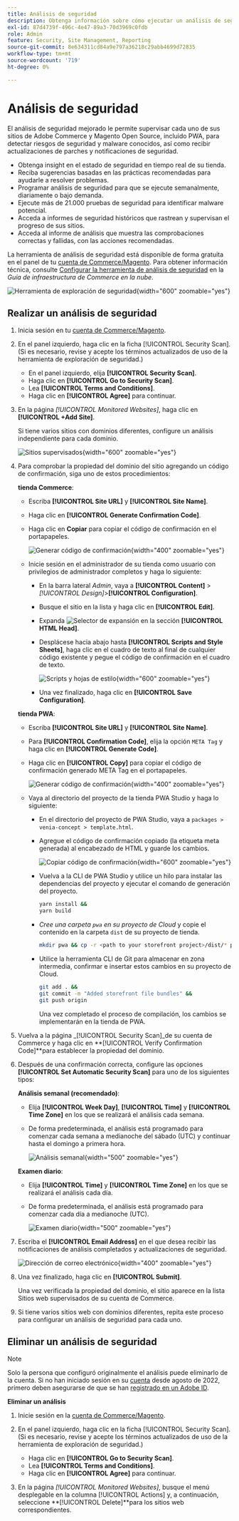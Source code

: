 ```yaml
---
title: Análisis de seguridad
description: Obtenga información sobre cómo ejecutar un análisis de seguridad mejorado y supervisar cada uno de los sitios de Adobe Commerce y Magento Open Source.
exl-id: 87d4739f-496c-4e47-89a3-70d3969c0fdb
role: Admin
feature: Security, Site Management, Reporting
source-git-commit: 8e634311cd84a9e797a36218c29abb4699d72835
workflow-type: tm+mt
source-wordcount: '719'
ht-degree: 0%

---
```


# Análisis de seguridad

El análisis de seguridad mejorado le permite supervisar cada uno de sus sitios de Adobe Commerce y Magento Open Source, incluido PWA, para detectar riesgos de seguridad y malware conocidos, así como recibir actualizaciones de parches y notificaciones de seguridad.

- Obtenga insight en el estado de seguridad en tiempo real de su tienda.
- Reciba sugerencias basadas en las prácticas recomendadas para ayudarle a resolver problemas.
- Programar análisis de seguridad para que se ejecute semanalmente, diariamente o bajo demanda.
- Ejecute más de 21.000 pruebas de seguridad para identificar malware potencial.
- Acceda a informes de seguridad históricos que rastrean y supervisan el progreso de sus sitios.
- Acceda al informe de análisis que muestra las comprobaciones correctas y fallidas, con las acciones recomendadas.

La herramienta de análisis de seguridad está disponible de forma gratuita en el panel de tu [cuenta de Commerce/Magento](../getting-started/commerce-account-create.md). Para obtener información técnica, consulte [Configurar la herramienta de análisis de seguridad](https://experienceleague.adobe.com/docs/commerce-cloud-service/user-guide/launch/overview.html#set-up-the-security-scan-tool) en la _Guía de infraestructura de Commerce en la nube_.

![Herramienta de exploración de seguridad](./assets/magento-security-scan.png){width="600" zoomable="yes"}

## Realizar un análisis de seguridad

1. Inicia sesión en tu [cuenta de Commerce/Magento](../getting-started/commerce-account-create.md).

1. En el panel izquierdo, haga clic en la ficha [!UICONTROL Security Scan]. (Si es necesario, revise y acepte los términos actualizados de uso de la herramienta de exploración de seguridad.)

   - En el panel izquierdo, elija **[!UICONTROL Security Scan]**.
   - Haga clic en **[!UICONTROL Go to Security Scan]**.
   - Lea **[!UICONTROL Terms and Conditions]**.
   - Haga clic en **[!UICONTROL Agree]** para continuar.

1. En la página _[!UICONTROL Monitored Websites]_, haga clic en **[!UICONTROL +Add Site]**.

   Si tiene varios sitios con dominios diferentes, configure un análisis independiente para cada dominio.

   ![Sitios supervisados](./assets/monitored-website.png){width="600" zoomable="yes"}

1. Para comprobar la propiedad del dominio del sitio agregando un código de confirmación, siga uno de estos procedimientos:

   **tienda Commerce**:

   - Escriba **[!UICONTROL Site URL]** y **[!UICONTROL Site Name]**.
   - Haga clic en **[!UICONTROL Generate Confirmation Code]**.
   - Haga clic en **Copiar** para copiar el código de confirmación en el portapapeles.

     ![Generar código de confirmación](./assets/scan-site1.png){width="400" zoomable="yes"}

   - Inicie sesión en el administrador de su tienda como usuario con privilegios de administrador completos y haga lo siguiente:

      - En la barra lateral _Admin_, vaya a **[!UICONTROL Content]** > _[!UICONTROL Design]_>**[!UICONTROL Configuration]**.
      - Busque el sitio en la lista y haga clic en **[!UICONTROL Edit]**.
      - Expanda ![Selector de expansión](../assets/icon-display-expand.png) en la sección **[!UICONTROL HTML Head]**.
      - Desplácese hacia abajo hasta **[!UICONTROL Scripts and Style Sheets]**, haga clic en el cuadro de texto al final de cualquier código existente y pegue el código de confirmación en el cuadro de texto.

        ![Scripts y hojas de estilo](./assets/scan-paste-code.png){width="600" zoomable="yes"}

      - Una vez finalizado, haga clic en **[!UICONTROL Save Configuration]**.

   **tienda PWA**:

   - Escriba **[!UICONTROL Site URL]** y **[!UICONTROL Site Name]**.

   - Para **[!UICONTROL Confirmation Code]**, elija la opción `META Tag` y haga clic en **[!UICONTROL Generate Code]**.

   - Haga clic en **[!UICONTROL Copy]** para copiar el código de confirmación generado META Tag en el portapapeles.

     ![Generar código de confirmación](./assets/scan-site2.png){width="400" zoomable="yes"}

   - Vaya al directorio del proyecto de la tienda PWA Studio y haga lo siguiente:

      - En el directorio del proyecto de PWA Studio, vaya a `packages > venia-concept > template.html`.
      - Agregue el código de confirmación copiado (la etiqueta meta generada) al encabezado de HTML y guarde los cambios.

        ![Copiar código de confirmación](./assets/code-pwa.png){width="600" zoomable="yes"}

      - Vuelva a la CLI de PWA Studio y utilice un hilo para instalar las dependencias del proyecto y ejecutar el comando de generación del proyecto.

        ```sh
        yarn install &&
        yarn build
        ```

      - *Cree una carpeta `pwa` en su proyecto de Cloud* y copie el contenido en la carpeta `dist` de su proyecto de tienda.

        ```sh
        mkdir pwa && cp -r <path to your storefront project>/dist/* pwa
        ```

      - Utilice la herramienta CLI de Git para almacenar en zona intermedia, confirmar e insertar estos cambios en su proyecto de Cloud.

        ```sh
        git add . &&
        git commit -m "Added storefront file bundles" &&
        git push origin
        ```

        Una vez completado el proceso de compilación, los cambios se implementarán en la tienda de PWA.

1. Vuelva a la página _[!UICONTROL Security Scan]_de su cuenta de Commerce y haga clic en **[!UICONTROL Verify Confirmation Code]**para establecer la propiedad del dominio.

1. Después de una confirmación correcta, configure las opciones **[!UICONTROL Set Automatic Security Scan]** para uno de los siguientes tipos:

   **Análisis semanal (recomendado)**:

   - Elija **[!UICONTROL Week Day]**, **[!UICONTROL Time]** y **[!UICONTROL Time Zone]** en los que se realizará el análisis cada semana.
   - De forma predeterminada, el análisis está programado para comenzar cada semana a medianoche del sábado (UTC) y continuar hasta el domingo a primera hora.

     ![Análisis semanal](./assets/scan-weekly.png){width="500" zoomable="yes"}

   **Examen diario**:

   - Elija **[!UICONTROL Time]** y **[!UICONTROL Time Zone]** en los que se realizará el análisis cada día.
   - De forma predeterminada, el análisis está programado para comenzar cada día a medianoche (UTC).

     ![Examen diario](./assets/scan-daily.png){width="500" zoomable="yes"}

1. Escriba el **[!UICONTROL Email Address]** en el que desea recibir las notificaciones de análisis completados y actualizaciones de seguridad.

   ![Dirección de correo electrónico](./assets/scan-notification-email.png){width="400" zoomable="yes"}

1. Una vez finalizado, haga clic en **[!UICONTROL Submit]**.

   Una vez verificada la propiedad del dominio, el sitio aparece en la lista Sitios web supervisados de su cuenta de Commerce.

1. Si tiene varios sitios web con dominios diferentes, repita este proceso para configurar un análisis de seguridad para cada uno.

## Eliminar un análisis de seguridad

>[!NOTE]
>
>Solo la persona que configuró originalmente el análisis puede eliminarlo de la cuenta. Si no han iniciado sesión en su [cuenta](https://account.magento.com) desde agosto de 2022, primero deben asegurarse de que se han [registrado en un Adobe ID](https://account.magento.com).

**Eliminar un análisis**

1. Inicie sesión en la [cuenta de Commerce/Magento](../getting-started/commerce-account-create.md).

1. En el panel izquierdo, haga clic en la ficha [!UICONTROL Security Scan]. (Si es necesario, revise y acepte los términos actualizados de uso de la herramienta de exploración de seguridad.)

   - Haga clic en **[!UICONTROL Go to Security Scan]**.
   - Lea **[!UICONTROL Terms and Conditions]**.
   - Haga clic en **[!UICONTROL Agree]** para continuar.

1. En la página _[!UICONTROL Monitored Websites]_, busque el menú desplegable en la columna [!UICONTROL Actions] y, a continuación, seleccione **[!UICONTROL Delete]**para los sitios web correspondientes.
